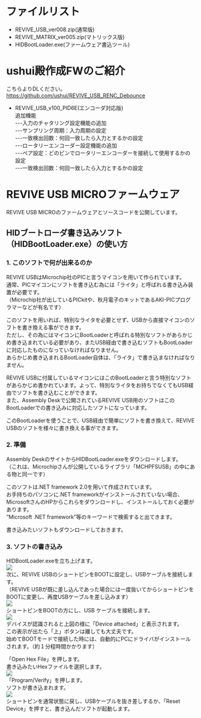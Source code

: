 # ファイルリスト

 - REVIVE_USB_ver008.zip(通常版)
 - REVIVE_MATRIX_ver005.zip(マトリックス版)
 - HIDBootLoader.exe(ファームウェア書込ツール)

# ushui殿作成FWのご紹介  
こちらよりDLください。  
https://github.com/ushui/REVIVE_USB_RENC_Debounce  
 - REVIVE_USB_v100_PID6E(エンコーダ対応版)  
追加機能  
---入力のチャタリング設定機能の追加  
---サンプリング周期：入力周期の設定  
---一致検出回数：何回一致したら入力とするかの設定  
---ロータリーエンコーダー設定機能の追加  
---ペア設定：どのピンでロータリーエンコーダーを接続して使用するかの設定  
---一致検出回数：何回一致したら入力とするかの設定  


# REVIVE USB MICROファームウェア

REVIVE USB MICROのファームウェアとソースコードを公開しています。  

## HIDブートローダ書き込みソフト（HIDBootLoader.exe）の使い方

### 1. このソフトで何が出来るのか

REVIVE USBはMicrochip社のPICと言うマイコンを用いて作られています。  
通常、PICマイコンにソフトを書き込む為には「ライタ」と呼ばれる書き込み装置が必要です。  
（Microchip社が出しているPICkitや、秋月電子のキットであるAKI-PICプログラマーなどが有名です）  

このソフトを用いれば、特別なライタを必要とせず、USBから直接マイコンのソフトを書き換える事ができます。  
ただし、その為にはマイコンにBootLoaderと呼ばれる特別なソフトがあらかじめ書き込まれている必要があり、またUSB経由で書き込むソフトもBootLoaderに対応したものになっていなければなりません。  
あらかじめ書き込まれるBootLoader自体は、「ライタ」で書き込まなければなりません。  

REVIVE USBに付属しているマイコンにはこのBootLoaderと言う特別なソフトがあらかじめ書かれています。よって、特別なライタをお持ちでなくてもUSB経由でソフトを書き込むことができます。  
また、Assembly Deskで公開されているREVIVE USB用のソフトはこのBootLoaderでの書き込みに対応したソフトになっています。  

このBootLoaderを使うことで、USB経由で簡単にソフトを書き換えて、REVIVE USBのソフトを様々に書き換える事ができます。  

### 2. 準備

Assembly DeskのサイトからHIDBootLoader.exeをダウンロードします。  
（これは、Microchipさんが公開しているライブラリ「MCHPFSUSB」の中にある物と同一です）  

このソフトは.NET framework 2.0を用いて作成されています。  
お手持ちのパソコンに.NET frameworkがインストールされていない場合、MicrosoftさんのHPからこれらをダウンロードし、インストールしておく必要があります。  
“Microsoft .NET framework”等のキーワードで検索すると出てきます。  

書き込みたいソフトもダウンロードしておきます。  

### 3. ソフトの書き込み

HIDBootLoader.exeを立ち上げます。  
![](https://lh5.googleusercontent.com/-LoOXYx-U6JU1DHq827MB8_Rr_vVrsVM1tQ-15Qt62flYZ1t7dUdVXaBLf_9_d8waA406JswOexrPiNcTl_VAKZCXRSiR_85DPMlKXC-l3Gu-h_cQFDRFD0I)  
次に、REVIVE USBのショートピンをBOOTに設定し、USBケーブルを接続します。  
（REVIVE USBが既に差し込んであった場合には一度抜いてからショートピンをBOOTに変更し、再度USBケーブルを差し込みます）  
![](https://lh4.googleusercontent.com/pMICZ6pBKk9dScJrVAqOMX_rBjZCpKkjMuCiYZ_BEP-B4R-zhiyMBPBcUIJZXGn5NGJHRjlyVFimkgDp8CANROQepg-DbWDXUkuaa6Q-D2oAZhN8uEB5xmSK)  
ショートピンをBOOTの方にし、USB ケーブルを接続します。  
![](https://lh5.googleusercontent.com/WIZEQkqjACZQy8cXOTtHcCphWbtTRoAqtJRJBU4nBQPqal6o29Db1RgKaR72U6k9Pn_UAZ2AqRlzY-mzc5lbXGeQh_NJplQKMsG8f_8lXTqhUVoLEP2wsSWA)  
デバイスが認識されると上図の様に「Device attached」と表示されます。  
この表示が出たら「上」ボタンは離しても大丈夫です。  
始めてBOOTモードで接続した時には、自動的にPCにドライバがインストールされます。（約１分程時間かかります）  

「Open Hex File」を押します。  
書き込みたいHexファイルを選択します。  
![](https://lh3.googleusercontent.com/M8iLRDr4ywckCrp2ERl6yFlg6HMsUwJquLnQfvSFLhfWz28tyif9Cr_iAMP5f9j9JymHWjI8bpvXKoDS78xEfp4jwaLLE6WDRqgqgX6bYB_RdXZl32eBdSoo)  
「Program/Verify」を押します。  
ソフトが書き込まれます。  
![](https://lh5.googleusercontent.com/QnN9dpeDCuivzr7NDv4quTuaJwTE5Ut8tlmfiqqxeoutUQGiw5qZyKojG7Qyg5cBqKgqW9vWMpxk2g-Z3HWYOG1ZpEzaXaJ6gjWSBrTt4eZXBmrXhTXVmlFj)  
ショートピンを通常状態に戻し、USBケーブルを抜き差しするか、「Reset Device」を押すと、書き込んだソフトが起動します。  


